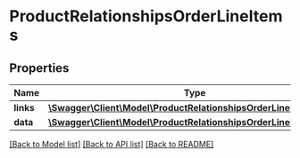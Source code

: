 # ProductRelationshipsOrderLineItems

## Properties
Name | Type | Description | Notes
------------ | ------------- | ------------- | -------------
**links** | [**\Swagger\Client\Model\ProductRelationshipsOrderLineItemsLinks**](ProductRelationshipsOrderLineItemsLinks.md) |  | [optional] 
**data** | [**\Swagger\Client\Model\ProductRelationshipsOrderLineItemsData[]**](ProductRelationshipsOrderLineItemsData.md) |  | [optional] 

[[Back to Model list]](../../README.md#documentation-for-models) [[Back to API list]](../../README.md#documentation-for-api-endpoints) [[Back to README]](../../README.md)


